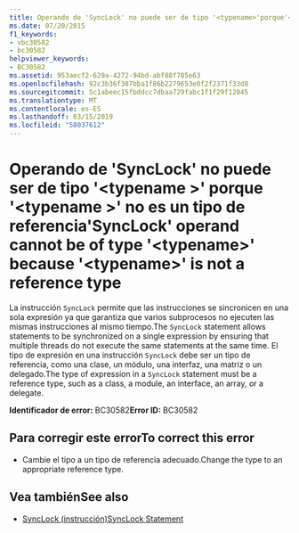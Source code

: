 ```yaml
---
title: Operando de 'SyncLock' no puede ser de tipo '<typename>'porque'<typename>' no es un tipo de referencia
ms.date: 07/20/2015
f1_keywords:
- vbc30582
- bc30582
helpviewer_keywords:
- BC30582
ms.assetid: 953aecf2-629a-4272-94bd-abf88f785e63
ms.openlocfilehash: 92c3b36f387bba1f86b2279653e0f2f2371f33d8
ms.sourcegitcommit: 5c1abeec15fbddcc7dbaa729fabc1f1f29f12045
ms.translationtype: MT
ms.contentlocale: es-ES
ms.lasthandoff: 03/15/2019
ms.locfileid: "58037612"
---
```

# <a name="synclock-operand-cannot-be-of-type-typename-because-typename-is-not-a-reference-type"></a><span data-ttu-id="9a144-102">Operando de 'SyncLock' no puede ser de tipo '\<typename >' porque '\<typename >' no es un tipo de referencia</span><span class="sxs-lookup"><span data-stu-id="9a144-102">'SyncLock' operand cannot be of type '\<typename>' because '\<typename>' is not a reference type</span></span>
<span data-ttu-id="9a144-103">La instrucción `SyncLock` permite que las instrucciones se sincronicen en una sola expresión ya que garantiza que varios subprocesos no ejecuten las mismas instrucciones al mismo tiempo.</span><span class="sxs-lookup"><span data-stu-id="9a144-103">The `SyncLock` statement allows statements to be synchronized on a single expression by ensuring that multiple threads do not execute the same statements at the same time.</span></span> <span data-ttu-id="9a144-104">El tipo de expresión en una instrucción `SyncLock` debe ser un tipo de referencia, como una clase, un módulo, una interfaz, una matriz o un delegado.</span><span class="sxs-lookup"><span data-stu-id="9a144-104">The type of expression in a `SyncLock` statement must be a reference type, such as a class, a module, an interface, an array, or a delegate.</span></span>  
  
 <span data-ttu-id="9a144-105">**Identificador de error:** BC30582</span><span class="sxs-lookup"><span data-stu-id="9a144-105">**Error ID:** BC30582</span></span>  
  
## <a name="to-correct-this-error"></a><span data-ttu-id="9a144-106">Para corregir este error</span><span class="sxs-lookup"><span data-stu-id="9a144-106">To correct this error</span></span>  
  
-   <span data-ttu-id="9a144-107">Cambie el tipo a un tipo de referencia adecuado.</span><span class="sxs-lookup"><span data-stu-id="9a144-107">Change the type to an appropriate reference type.</span></span>  
  
## <a name="see-also"></a><span data-ttu-id="9a144-108">Vea también</span><span class="sxs-lookup"><span data-stu-id="9a144-108">See also</span></span>

- [<span data-ttu-id="9a144-109">SyncLock (instrucción)</span><span class="sxs-lookup"><span data-stu-id="9a144-109">SyncLock Statement</span></span>](../../visual-basic/language-reference/statements/synclock-statement.md)
